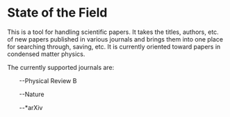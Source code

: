 # State of the Field
This is a tool for handling scientific papers. It takes the titles, authors, etc. of new papers published in various journals and brings them into one place for searching through, saving, etc. It is currently oriented toward papers in condensed matter physics. 

The currently supported journals are:


&nbsp;&nbsp;&nbsp;&nbsp;&nbsp;&nbsp;&nbsp;--Physical Review B


&nbsp;&nbsp;&nbsp;&nbsp;&nbsp;&nbsp;&nbsp;--Nature


&nbsp;&nbsp;&nbsp;&nbsp;&nbsp;&nbsp;&nbsp;--*arXiv
